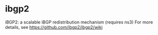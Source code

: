 # ibgp2
iBGP2: a scalable iBGP redistribution mechanism (requires ns3)
For more details, see https://github.com/ibgp2/ibgp2/wiki
